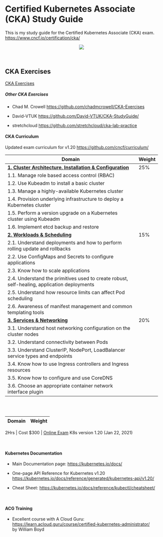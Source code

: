 # Certified Kubernetes Associate (CKA) Study Guide  
This is my study guide for the Certified Kubernetes Associate (CKA) exam.  
https://www.cncf.io/certification/cka/  

<p align="center">
  <img src="https://www.cncf.io/wp-content/uploads/2020/08/logo_cka_whitetext-2-500x500.png">
</p>
<br/>

## CKA Exercises

[CKA Exercises](CKA-exercises.md)

##### Other CKA Exercises  
- Chad M. Crowell
https://github.com/chadmcrowell/CKA-Exercises

- David-VTUK
https://github.com/David-VTUK/CKA-StudyGuide/

- stretchcloud
https://github.com/stretchcloud/cka-lab-practice


#### CKA Curriculum  

Updated exam curriculum for v1.20
https://github.com/cncf/curriculum/


Domain	| Weight
------- | -------------
[**1. Cluster Architecture, Installation & Configuration**](CKA-1-Cluster-Architecture-Installation.md)	| 25%  
1.1. Manage role based access control (RBAC)	|
1.2. Use Kubeadm to install a basic cluster	|
1.3. Manage a highly-available Kubernetes cluster	|
1.4. Provision underlying infrastructure to deploy a Kubernetes cluster	|
1.5. Perform a version upgrade on a Kubernetes cluster using Kubeadm	|
1.6. Implement etcd backup and restore |
[**2. Workloads & Scheduling**](CKA-2-Workloads-Scheduling.md)	| 15%  
2.1. Understand deployments and how to perform rolling update and rollbacks	 |
2.2. Use ConfigMaps and Secrets to configure applications	 |
2.3. Know how to scale applications	 |
2.4. Understand the primitives used to create robust, self-healing, application deployments	 |
2.5. Understand how resource limits can affect Pod scheduling	 |
2.6. Awareness of manifest management and common templating tools | 
[**3. Services & Networking**](CKA-3-Services-Networking.md)	| 20%
3.1. Understand host networking configuration on the cluster nodes	|
3.2. Understand connectivity between Pods	 |
3.3. Understand ClusterIP, NodePort, LoadBalancer service types and endpoints	 |
3.4. Know how to use Ingress controllers and Ingress resources	|
3.5. Know how to configure and use CoreDNS	|
3.6. Choose an appropriate container network interface plugin  |

</br>
</br>


Domain	| Weight
------- | -------------
 
 

2Hrs | Cost $300 | [Online Exam](https://training.linuxfoundation.org/certification/certified-kubernetes-administrator-cka/)
K8s version 1.20 (Jan 22, 2021)
 
<br/>

#### Kubernetes Documentation
- Main Documentation page:
https://kubernetes.io/docs/

- One-page API Reference for Kubernetes v1.20
https://kubernetes.io/docs/reference/generated/kubernetes-api/v1.20/

- Cheat Sheet:
https://kubernetes.io/docs/reference/kubectl/cheatsheet/

<br/>

#### ACG Training  
- Excellent course with A Cloud Guru:
https://learn.acloud.guru/course/certified-kubernetes-administrator/  
by William Boyd

<br/>



<br/><br/>


<br/><br/>

    

<br/><br/>

